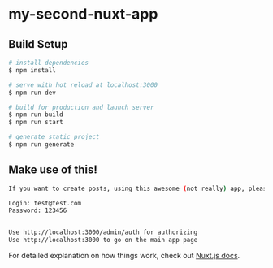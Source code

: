 # my-second-nuxt-app

## Build Setup

```bash
# install dependencies
$ npm install

# serve with hot reload at localhost:3000
$ npm run dev

# build for production and launch server
$ npm run build
$ npm run start

# generate static project
$ npm run generate
```

## Make use of this!

```bash
If you want to create posts, using this awesome (not really) app, please be sure to use following:

Login: test@test.com
Password: 123456


Use http://localhost:3000/admin/auth for authorizing
Use http://localhost:3000 to go on the main app page
```

For detailed explanation on how things work, check out [Nuxt.js docs](https://nuxtjs.org).
